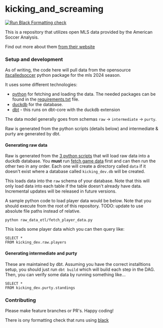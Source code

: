 # kicking_and_screaming

[![Run Black Formatting check](https://github.com/pjsharpe07/kicking_and_screaming/actions/workflows/run_formatting.yml/badge.svg?branch=main)](https://github.com/pjsharpe07/kicking_and_screaming/actions/workflows/run_formatting.yml)

This is a repository that utilizes open MLS data provided by the American Soccer Analysis.

Find out more about them [from their website](https://www.americansocceranalysis.com/)


### Setup and development

As of writing, the code here will pull data from the opensource [itscalledsoccer](https://pypi.org/project/itscalledsoccer/) python package for the mls 2024 season.

It uses some different technologies:

- [python](https://www.python.org/) for fetching and loading the data. The needed packages can be found in the [requirements.txt](requirements.txt) file.
- [duckdb](https://duckdb.org/) for the database.
- [dbt](https://www.getdbt.com/) - this runs on dbt-core with the duckdb extension

The data model generally goes from schemas `raw` -> `intermediate` -> `purty`.

Raw is generated from the python scripts (details below) and intermediate & purty are generated by dbt.

#### Generating raw data

Raw is generated from the [3 python scripts](./raw_data_etl/) that will load raw data into a duckdb database. You **must** run [fetch game data](./raw_data_etl/fetch_game_data.py) first and can then run the other two in any order. Each one will create a directory called `data` if it doesn't exist where a database called `kicking_dev.db` will be created.

This loads data into the `raw` schema of your database. Note that this will only load data into each table if the table doesn't already have data. Incremental updates will be released in future versions.

A sample python code to load player data would be below. Note that you should execute from the root of this repository. TODO: update to use absolute file paths instead of relative.

```
python raw_data_etl/fetch_player_data.py
```

This loads some player data which you can then query like:

```
SELECT *
FROM kicking_dev.raw.players
```

#### Generating intermediate and purty

These are maintained by dbt. Assuming you have the correct installtions setup, you should just run `dbt build` which will build each step in the DAG. Then, you can verify some data by running something like...

```
SELECT *
FROM kicking_dev.purty.standings
```

### Contributing

Please make feature branches or PR's. Happy coding!

There is ony formatting check that runs using [black](https://pypi.org/project/black/)
